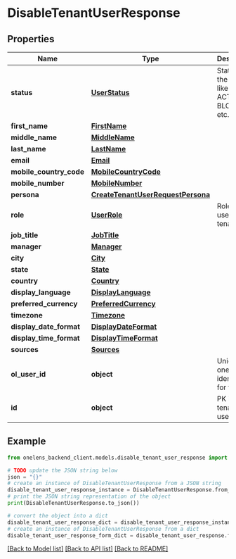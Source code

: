 # DisableTenantUserResponse


## Properties

Name | Type | Description | Notes
------------ | ------------- | ------------- | -------------
**status** | [**UserStatus**](UserStatus.md) | Status of the user like ACTIVE, BLOCKED etc. | [optional] 
**first_name** | [**FirstName**](FirstName.md) |  | 
**middle_name** | [**MiddleName**](MiddleName.md) |  | [optional] 
**last_name** | [**LastName**](LastName.md) |  | 
**email** | [**Email**](Email.md) |  | [optional] 
**mobile_country_code** | [**MobileCountryCode**](MobileCountryCode.md) |  | [optional] 
**mobile_number** | [**MobileNumber**](MobileNumber.md) |  | [optional] 
**persona** | [**CreateTenantUserRequestPersona**](CreateTenantUserRequestPersona.md) |  | [optional] 
**role** | [**UserRole**](UserRole.md) | Role of the user in the tenant | [optional] 
**job_title** | [**JobTitle**](JobTitle.md) |  | [optional] 
**manager** | [**Manager**](Manager.md) |  | [optional] 
**city** | [**City**](City.md) |  | [optional] 
**state** | [**State**](State.md) |  | [optional] 
**country** | [**Country**](Country.md) |  | [optional] 
**display_language** | [**DisplayLanguage**](DisplayLanguage.md) |  | [optional] 
**preferred_currency** | [**PreferredCurrency**](PreferredCurrency.md) |  | [optional] 
**timezone** | [**Timezone**](Timezone.md) |  | [optional] 
**display_date_format** | [**DisplayDateFormat**](DisplayDateFormat.md) |  | [optional] 
**display_time_format** | [**DisplayTimeFormat**](DisplayTimeFormat.md) |  | [optional] 
**sources** | [**Sources**](Sources.md) |  | [optional] 
**ol_user_id** | **object** | Unique onelens identifier for the user | 
**id** | **object** | PK in the tenant users table | 

## Example

```python
from onelens_backend_client.models.disable_tenant_user_response import DisableTenantUserResponse

# TODO update the JSON string below
json = "{}"
# create an instance of DisableTenantUserResponse from a JSON string
disable_tenant_user_response_instance = DisableTenantUserResponse.from_json(json)
# print the JSON string representation of the object
print(DisableTenantUserResponse.to_json())

# convert the object into a dict
disable_tenant_user_response_dict = disable_tenant_user_response_instance.to_dict()
# create an instance of DisableTenantUserResponse from a dict
disable_tenant_user_response_form_dict = disable_tenant_user_response.from_dict(disable_tenant_user_response_dict)
```
[[Back to Model list]](../README.md#documentation-for-models) [[Back to API list]](../README.md#documentation-for-api-endpoints) [[Back to README]](../README.md)


